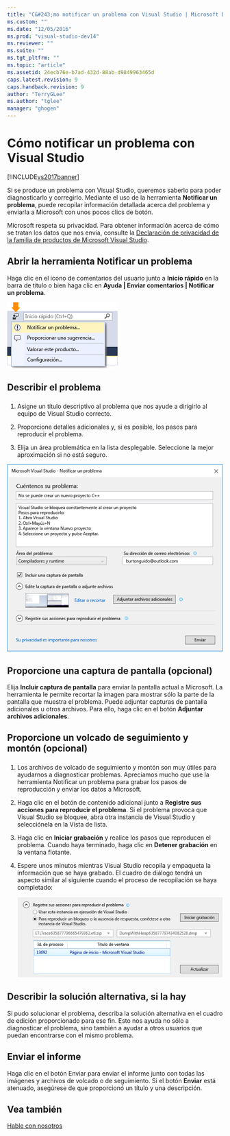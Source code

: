 ```yaml
---
title: "C&#243;mo notificar un problema con Visual Studio | Microsoft Docs"
ms.custom: ""
ms.date: "12/05/2016"
ms.prod: "visual-studio-dev14"
ms.reviewer: ""
ms.suite: ""
ms.tgt_pltfrm: ""
ms.topic: "article"
ms.assetid: 24ecb76e-b7ad-432d-88ab-d9849963465d
caps.latest.revision: 9
caps.handback.revision: 9
author: "TerryGLee"
ms.author: "tglee"
manager: "ghogen"
---
```

# C&#243;mo notificar un problema con Visual Studio
[!INCLUDE[vs2017banner](../code-quality/includes/vs2017banner.md)]

Si se produce un problema con Visual Studio, queremos saberlo para poder diagnosticarlo y corregirlo.  Mediante el uso de la herramienta **Notificar un problema**, puede recopilar información detallada acerca del problema y enviarla a Microsoft con unos pocos clics de botón.  
  
 Microsoft respeta su privacidad. Para obtener información acerca de cómo se tratan los datos que nos envía, consulte la [Declaración de privacidad de la familia de productos de Microsoft Visual Studio](https://www.visualstudio.com/en-us/dn948229).  
  
## Abrir la herramienta Notificar un problema  
 Haga clic en el icono de comentarios del usuario junto a **Inicio rápido** en la barra de título o bien haga clic en **Ayuda &#124; Enviar comentarios &#124; Notificar un problema**.  
  
 ![Informar de un problema de elemento de menú](../ide/media/report-a-problem-menu-item.png "Report a Problem Menu Item")  
  
## Describir el problema  
  
###  <a name="describe_the_problem"></a>  
  
1.  Asigne un título descriptivo al problema que nos ayude a dirigirlo al equipo de Visual Studio correcto.  
  
2.  Proporcione detalles adicionales y, si es posible, los pasos para reproducir el problema.  
  
3.  Elija un área problemática en la lista desplegable. Seleccione la mejor aproximación si no está seguro.  
  
 ![Informar de un problema de cuadro de diálogo](../ide/media/report-a-problem-dialog.png "Report A Problem Dialog")  
  
## Proporcione una captura de pantalla \(opcional\)  
 Elija **Incluir captura de pantalla** para enviar la pantalla actual a Microsoft. La herramienta le permite recortar la imagen para mostrar sólo la parte de la pantalla que muestra el problema. Puede adjuntar capturas de pantalla adicionales u otros archivos. Para ello, haga clic en el botón **Adjuntar archivos adicionales**.  
  
## Proporcione un volcado de seguimiento y montón \(opcional\)  
  
###  <a name="provide_a_trace_and_heap_dump"></a>  
  
1.  Los archivos de volcado de seguimiento y montón son muy útiles para ayudarnos a diagnosticar problemas.   Apreciamos mucho que use la herramienta Notificar un problema para grabar los pasos de reproducción y enviar los datos a Microsoft.  
  
2.  Haga clic en el botón de contenido adicional junto a **Registre sus acciones para reproducir el problema**. Si el problema provoca que Visual Studio se bloquee, abra otra instancia de Visual Studio y selecciónela en la Vista de lista.  
  
3.  Haga clic en **Iniciar grabación** y realice los pasos que reproducen el problema. Cuando haya terminado, haga clic en **Detener grabación** en la ventana flotante.  
  
4.  Espere unos minutos mientras Visual Studio recopila y empaqueta la información que se haya grabado. El cuadro de diálogo tendrá un aspecto similar al siguiente cuando el proceso de recopilación se haya completado:  
  
     ![Registrar un archivo de seguimiento](../ide/media/record-a-trace-file.png "Record a Trace File")  
  
## Describir la solución alternativa, si la hay  
 Si pudo solucionar el problema, describa la solución alternativa en el cuadro de edición proporcionado para ese fin. Esto nos ayuda no sólo a diagnosticar el problema, sino también a ayudar a otros usuarios que puedan encontrarse con el mismo problema.  
  
## Enviar el informe  
 Haga clic en el botón Enviar para enviar el informe junto con todas las imágenes y archivos de volcado o de seguimiento. Si el botón **Enviar** está atenuado, asegúrese de que proporcionó un título y una descripción.  
  
## Vea también  
 [Hable con nosotros](../ide/talk-to-us.md)